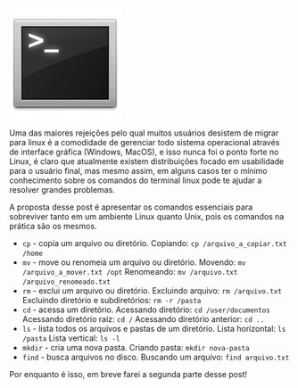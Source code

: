 ![Terminal console do Linux](/images/terminal-console-linux.jpg)

Uma das maiores rejeições pelo qual muitos usuários desistem de migrar para linux é a comodidade de gerenciar todo sistema operacional através de interface gráfica (Windows, MacOS), e isso nunca foi o ponto forte no Linux, é claro que atualmente existem distribuições focado em usabilidade para o usuário final, mas mesmo assim, em alguns casos ter o mínimo conhecimento sobre os comandos do terminal linux pode te ajudar a resolver grandes problemas.

A proposta desse post é apresentar os comandos essenciais para sobreviver tanto em um ambiente Linux quanto Unix, pois os comandos na prática são os mesmos.

*   `cp` - copia um arquivo ou diretório.
    Copiando: `cp /arquivo_a_copiar.txt /home`
*   `mv` - move ou renomeia um arquivo ou diretório.
    Movendo: `mv /arquivo_a_mover.txt /opt`
    Renomeando: `mv /arquivo.txt /arquivo_renomeado.txt`
*   `rm` - exclui um arquivo ou diretório.
    Excluindo arquivo: `rm /arquivo.txt`
    Excluindo diretório e subdiretórios: `rm -r /pasta`
*   `cd` - acessa um diretório.
    Acessando diretório: `cd /user/documentos`
    Acessando diretório raíz: `cd /`
    Acessando diretório anterior: `cd ..`
*   `ls` - lista todos os arquivos e pastas de um diretório.
    Lista horizontal: `ls /pasta`
    Lista vertical: `ls -l`
*   `mkdir` - cria uma nova pasta.
    Criando pasta: `mkdir nova-pasta`
*   `find` - busca arquivos no disco.
    Buscando um arquivo: `find arquivo.txt`

Por enquanto é isso, em breve farei a segunda parte desse post!